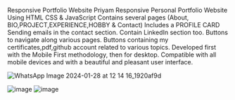 Responsive Portfolio Website Priyam
Responsive Personal Portfolio Website Using HTML CSS & JavaScript
Contains several pages (About, BIO,PROJECT,EXPERIENCE,HOBBY & Contact)
Includes a PROFILE CARD
Sending emails in the contact section.
Contain LinkedIn section too.
Buttons to navigate along various pages.
Buttons containing my certificates,pdf,github account related to various topics.
Developed first with the Mobile First methodology, then for desktop.
Compatible with all mobile devices and with a beautiful and pleasant user interface.

![WhatsApp Image 2024-01-28 at 12 14 16_1920af9d](https://github.com/Priyam12345-cloud/Devcom-developers/assets/131904992/a0643110-ca85-4e15-be03-b21c1906a732)


![image](https://github.com/Priyam12345-cloud/Devcom-developers/assets/131904992/0954a0e9-dcbf-47c5-8753-cb5a2489b268)
![image](https://github.com/Priyam12345-cloud/Devcom-developers/assets/131904992/5fa0e265-681a-49f1-a6e3-ea6656690572)
